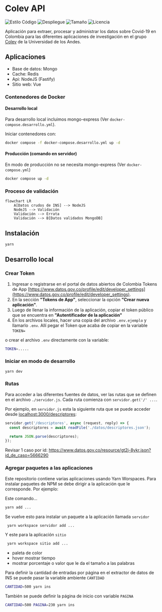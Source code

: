 # Colev API

![Estilo Código](https://github.com/enflujo/colev-api/actions/workflows/estilo-codigo.yml/badge.svg)
![Despliegue](https://github.com/enflujo/colev-api/actions/workflows/despliegue.yml/badge.svg)
![Tamaño](https://img.shields.io/github/repo-size/enflujo/colev-api?color=%235757f7&label=Tama%C3%B1o%20repo&logo=open-access&logoColor=white)
![Licencia](https://img.shields.io/github/license/enflujo/colev-api?label=Licencia&logo=open-source-initiative&logoColor=white)

Aplicación para extraer, procesar y administrar los datos sobre Covid-19 en Colombia para las diferentes aplicaciones de investigación en el grupo [Colev](https://colev.uniandes.edu.co/) de la Universidad de los Andes.

## Aplicaciones

- Base de datos: Mongo
- Cache: Redis
- Api: NodeJS (Fastify)
- Sitio web: Vue

### Contenedores de Docker

#### Desarrollo local

Para desarrollo local incluimos mongo-express (Ver `docker-compose.desarrollo.yml`).

Iniciar contenedores con:

```bash
docker compose -f docker-compose.desarrollo.yml up -d
```

#### Producción (comando en servidor)

En modo de producción no se necesita mongo-express (Ver `docker-compose.yml`)

```bash
docker compose up -d
```

### Proceso de validación

```mermaid
flowchart LR
    A[Datos crudos de INS] --> NodeJS
    NodeJS --> Validación
    Validación --> Errata
    Validación --> B[Datos validados MongoDB]
```

## Instalación

```bash
yarn
```

## Desarrollo local

### Crear Token

1. Ingresar o registrarse en el portal de datos abiertos de Colombia Tokens de App [https://www.datos.gov.co/profile/edit/developer_settings](https://www.datos.gov.co/profile/edit/developer_settings).
2. En la sección **"Tokens de App"**, seleccionar la opción **"Crear nueva aplicación"**.
3. Luego de llenar la información de la aplicación, copiar el token público que se encuentra en **"Autentificador de la aplicación"**
4. En los archivos locales, hacer una copia del archivo `.env.ejemplo` y llamarlo `.env`. Allí pegar el Token que acaba de copiar en la variable `TOKEN=`

o crear el archivo `.env` directamente con la variable:

```bash
TOKEN=.....
```

### Iniciar en modo de desarrollo

```bash
yarn dev
```

### Rutas

Para acceder a las diferentes fuentes de datos, ver las rutas que se definen en el archivo `./servidor.js`. Cada ruta comienza con `servidor.get('/' ...`.

Por ejemplo, en `servidor.js` esta la siguiente ruta que se puede acceder desde [localhost:3000/descriptores](http://localhost:3000/descriptores):

```js
servidor.get('/descriptores', async (request, reply) => {
  const descriptores = await readFile('./datos/descriptores.json');

  return JSON.parse(descriptores);
});
```

Revisar 1 caso por id: https://www.datos.gov.co/resource/gt2j-8ykr.json?id_de_caso=5666290

### Agregar paquetes a las aplicaciones

Este repositorio contiene varias aplicaciones usando Yarn Worspaces. Para instalar paquetes de NPM se debe dirigir a la aplicación que le corresponde. Por ejemplo:

Este comando...

```bash
yarn add ...
```

Se vuelve esto para instalar un paquete a la aplicación llamada `servidor`

```bash
 yarn workspace servidor add ...
```

Y este para la aplicación `sitio`

```bash
 yarn workspace sitio add ...
```

- paleta de color
- hover mostrar tiempo
- mostrar porcentaje o valor que le da el tamaño a las palabras

Para definir la cantidad de entradas por página en el extractor de datos de INS se puede pasar la variable ambiente `CANTIDAD`

```bash
CANTIDAD=500 yarn ins
```

También se puede definir la página de inicio con variable `PAGINA`

```bash
CANTIDAD=500 PAGINA=230 yarn ins
```
